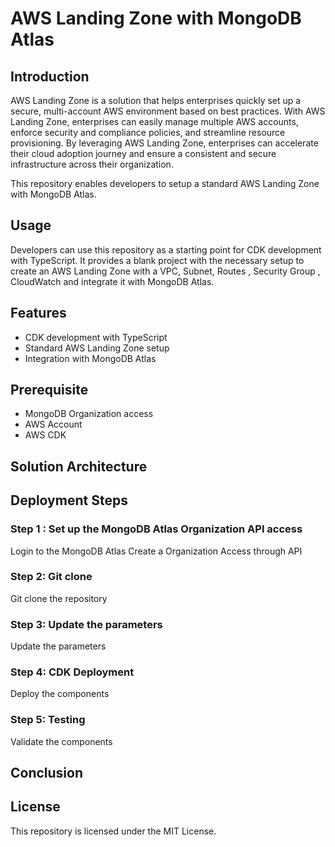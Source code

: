 # AWS Landing Zone with MongoDB Atlas 

## Introduction

AWS Landing Zone is a solution that helps enterprises quickly set up a secure, multi-account AWS environment based on best practices. With AWS Landing Zone, enterprises can easily manage multiple AWS accounts, enforce security and compliance policies, and streamline resource provisioning. By leveraging AWS Landing Zone, enterprises can accelerate their cloud adoption journey and ensure a consistent and secure infrastructure across their organization.

This repository enables developers to setup a standard AWS Landing Zone with MongoDB Atlas.

## Usage

Developers can use this repository as a starting point for CDK development with TypeScript. It provides a blank project with the necessary setup to create an AWS Landing Zone with a VPC, Subnet, Routes , Security Group , CloudWatch and integrate it with MongoDB Atlas.

## Features

- CDK development with TypeScript
- Standard AWS Landing Zone setup
- Integration with MongoDB Atlas

## Prerequisite

- MongoDB Organization access
- AWS Account
- AWS CDK

## Solution Architecture

## Deployment Steps

### Step 1 : Set up the MongoDB Atlas Organization API access

Login to the MongoDB Atlas
Create a Organization Access through API

### Step 2: Git clone

Git clone the repository

### Step 3: Update the parameters

Update the parameters

### Step 4: CDK Deployment

Deploy the components

### Step 5: Testing

Validate the components


## Conclusion



## License

This repository is licensed under the MIT License.




